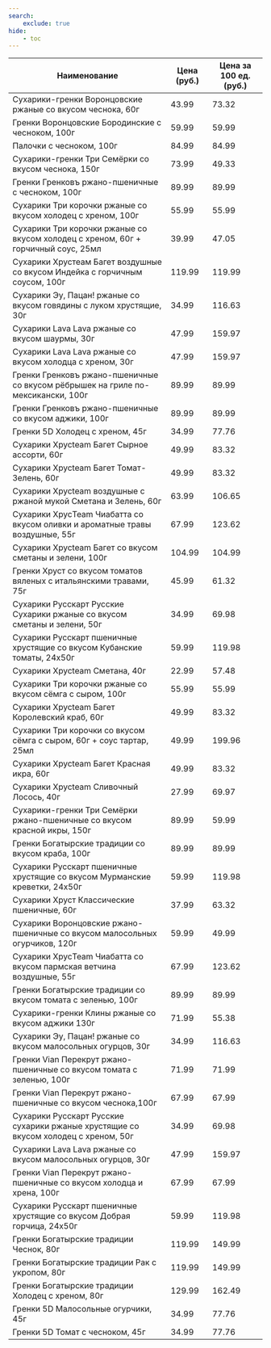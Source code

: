 ```yaml
---
search:
    exclude: true
hide:
    - toc
---
```


| Наименование | Цена (руб.) | Цена за 100 ед. (руб.) |
| -- | -- | -- |
| Сухарики-гренки Воронцовские ржаные со вкусом чеснока, 60г | 43.99 | 73.32 |
| Гренки Воронцовские Бородинские с чесноком, 100г | 59.99 | 59.99 |
| Палочки с чесноком, 100г | 84.99 | 84.99 |
| Сухарики-гренки Три Семёрки со вкусом чеснока, 150г | 73.99 | 49.33 |
| Гренки Гренковъ ржано-пшеничные с чесноком, 100г | 89.99 | 89.99 |
| Сухарики Три корочки ржаные со вкусом холодец с хреном, 100г | 55.99 | 55.99 |
| Сухарики Три корочки ржаные со вкусом холодец с хреном, 60г + горчичный соус, 25мл | 39.99 | 47.05 |
| Сухарики Хрустеам Багет воздушные со вкусом Индейка с горчичным соусом, 100г | 119.99 | 119.99 |
| Сухарики Эу, Пацан! ржаные со вкусом говядины с луком хрустящие, 30г | 34.99 | 116.63 |
| Сухарики Lava Lava ржаные со вкусом шаурмы, 30г | 47.99 | 159.97 |
| Сухарики Lava Lava ржаные со вкусом холодца с хреном, 30г | 47.99 | 159.97 |
| Гренки Гренковъ ржано-пшеничные со вкусом рёбрышек на гриле по-мексикански, 100г | 89.99 | 89.99 |
| Гренки Гренковъ ржано-пшеничные со вкусом аджики, 100г | 89.99 | 89.99 |
| Гренки 5D Холодец с хреном, 45г | 34.99 | 77.76 |
| Сухарики Хрусteam Багет Сырное ассорти, 60г | 49.99 | 83.32 |
| Сухарики Хрусteam Багет Томат-Зелень, 60г | 49.99 | 83.32 |
| Сухарики Хрусteam воздушные с ржаной мукой Сметана и Зелень, 60г | 63.99 | 106.65 |
| Сухарики ХрусTeam Чиабатта со вкусом оливки и ароматные травы воздушные, 55г | 67.99 | 123.62 |
| Сухарики Хрусteam Багет со вкусом сметаны и зелени, 100г | 104.99 | 104.99 |
| Гренки Хруст со вкусом томатов вяленых с итальянскими травами, 75г | 45.99 | 61.32 |
| Сухарики Русскарт Русские Сухарики ржаные со вкусом сметаны и зелени, 50г | 34.99 | 69.98 |
| Сухарики Русскарт пшеничные хрустящие со вкусом Кубанские томаты, 24х50г | 59.99 | 119.98 |
| Сухарики Хрусteam Сметана, 40г | 22.99 | 57.48 |
| Сухарики Три корочки ржаные со вкусом сёмга с сыром, 100г | 55.99 | 55.99 |
| Сухарики Хрусteam Багет Королевский краб, 60г | 49.99 | 83.32 |
| Сухарики Три корочки со вкусом сёмга с сыром, 60г + соус тартар, 25мл | 49.99 | 199.96 |
| Сухарики Хрусteam Багет Красная икра, 60г | 49.99 | 83.32 |
| Сухарики Хрусteam Сливочный Лосось, 40г | 27.99 | 69.97 |
| Сухарики-гренки Три Семёрки ржано-пшеничные со вкусом красной икры, 150г | 89.99 | 59.99 |
| Гренки Богатырские традиции со вкусом краба, 100г | 89.99 | 89.99 |
| Сухарики Русскарт пшеничные хрустящие со вкусом Мурманские креветки, 24х50г | 59.99 | 119.98 |
| Сухарики Хруст Классические пшеничные, 60г | 37.99 | 63.32 |
| Сухарики Воронцовские ржано-пшеничные со вкусом малосольных огурчиков, 120г | 59.99 | 49.99 |
| Сухарики ХрусTeam Чиабатта со вкусом пармская ветчина воздушные, 55г | 67.99 | 123.62 |
| Гренки Богатырские традиции со вкусом томата с зеленью, 100г | 89.99 | 89.99 |
| Сухарики-гренки Клины ржаные со вкусом аджики 130г | 71.99 | 55.38 |
| Сухарики Эу, Пацан! ржаные со вкусом малосольных огурцов, 30г | 34.99 | 116.63 |
| Гренки Vian Перекрут ржано-пшеничные со вкусом томата с зеленью, 100г | 71.99 | 71.99 |
| Гренки Vian Перекрут ржано-пшеничные со вкусом чеснока,100г | 67.99 | 67.99 |
| Сухарики Русскарт Русские сухарики ржаные хрустящие со вкусом холодец с хреном, 50г | 34.99 | 69.98 |
| Сухарики Lava Lava ржаные со вкусом малосольных огурцов, 30г | 47.99 | 159.97 |
| Гренки Vian Перекрут ржано-пшеничные со вкусом холодца и хрена, 100г | 67.99 | 67.99 |
| Сухарики Русскарт пшеничные хрустящие со вкусом Добрая горчица, 24х50г | 59.99 | 119.98 |
| Гренки Богатырские традиции Чеснок, 80г | 119.99 | 149.99 |
| Гренки Богатырские традиции Рак с укропом, 80г | 119.99 | 149.99 |
| Гренки Богатырские традиции Холодец с хреном, 80г | 129.99 | 162.49 |
| Гренки 5D Малосольные огурчики, 45г | 34.99 | 77.76 |
| Гренки 5D Томат с чесноком, 45г | 34.99 | 77.76 |
